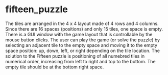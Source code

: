 # fifteen_puzzle
The tiles are arranged in the 4 x 4 layout made of 4 rows and 4 columns. 
Since there are 16 spaces (positions) and only 15 tiles, one space is empty. 
There is a GUI window with the game layout that is controllable by the mouse button clicks. 
The user can play the game (or solve the puzzle) by selecting an adjacent tile to the empty space 
and moving it to the empty space position: up, down, left, or right depending on the tile location. 
The solution to the Fifteen puzzle is positioning of all numebred tiles in numerical order, increasing 
from left to right and top to the bottom. The empty tile should be at the bottom right space.
